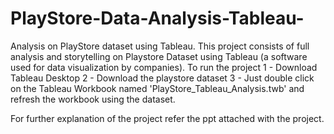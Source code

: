 # PlayStore-Data-Analysis-Tableau-
Analysis on PlayStore dataset using Tableau.
This project consists of full analysis and storytelling on Playstore Dataset using Tableau (a software used for data visualization by companies).
To run the project
1 - Download Tableau Desktop
2 - Download the playstore dataset
3 - Just double click on the Tableau Workbook named 'PlayStore_Tableau_Analysis.twb' and refresh the workbook using the dataset.

For further explanation of the project refer the ppt attached with the project.
